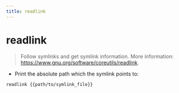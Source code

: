 ```yaml
---
title: readlink
---
```

# readlink

> Follow symlinks and get symlink information.
> More information: <https://www.gnu.org/software/coreutils/readlink>.

- Print the absolute path which the symlink points to:

`readlink {{path/to/symlink_file}}`
